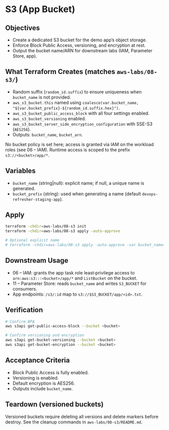 # S3 (App Bucket)

## Objectives

- Create a dedicated S3 bucket for the demo app’s object storage.
- Enforce Block Public Access, versioning, and encryption at rest.
- Output the bucket name/ARN for downstream labs (IAM, Parameter Store, app).

## What Terraform Creates (matches `aws-labs/08-s3/`)

- Random suffix (`random_id.suffix`) to ensure uniqueness when `bucket_name` is not provided.
- `aws_s3_bucket.this` named using `coalesce(var.bucket_name, "${var.bucket_prefix}-${random_id.suffix.hex}")`.
- `aws_s3_bucket_public_access_block` with all four settings enabled.
- `aws_s3_bucket_versioning` enabled.
- `aws_s3_bucket_server_side_encryption_configuration` with SSE-S3 (`AES256`).
- Outputs: `bucket_name`, `bucket_arn`.

No bucket policy is set here; access is granted via IAM on the workload roles (see 06 – IAM). Runtime access is scoped to the prefix `s3://<bucket>/app/*`.

## Variables

- `bucket_name` (string|null): explicit name; if null, a unique name is generated.
- `bucket_prefix` (string): used when generating a name (default `devops-refresher-staging-app`).

## Apply

```bash
terraform -chdir=aws-labs/08-s3 init
terraform -chdir=aws-labs/08-s3 apply -auto-approve

# Optional explicit name
# terraform -chdir=aws-labs/08-s3 apply -auto-approve -var bucket_name=my-explicit-name
```

## Downstream Usage

- 06 – IAM: grants the app task role least‑privilege access to `arn:aws:s3:::<bucket>/app/*` and `ListBucket` on the bucket.
- 11 – Parameter Store: reads `bucket_name` and writes `S3_BUCKET` for consumers.
- App endpoints: `/s3/:id` map to `s3://$S3_BUCKET/app/<id>.txt`.

## Verification

```bash
# Confirm BPA
aws s3api get-public-access-block --bucket <bucket>

# Confirm versioning and encryption
aws s3api get-bucket-versioning --bucket <bucket>
aws s3api get-bucket-encryption --bucket <bucket>
```

## Acceptance Criteria

- Block Public Access is fully enabled.
- Versioning is enabled.
- Default encryption is AES256.
- Outputs include `bucket_name`.

## Teardown (versioned buckets)

Versioned buckets require deleting all versions and delete markers before destroy. See the cleanup commands in `aws-labs/08-s3/README.md`.
